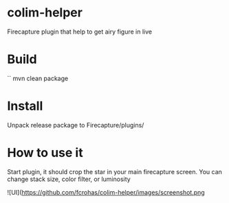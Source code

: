 # colim-helper
  Firecapture plugin  that help to get airy figure in live
  
# Build

  `` mvn clean package
  
# Install

  Unpack release package to Firecapture/plugins/<Your architecture>
  
# How to use it

  Start plugin, it should crop the star in your main firecapture screen.
  You can change stack size, color filter, or luminosity
  
  ![UI](https://github.com/fcrohas/colim-helper/images/screenshot.png
